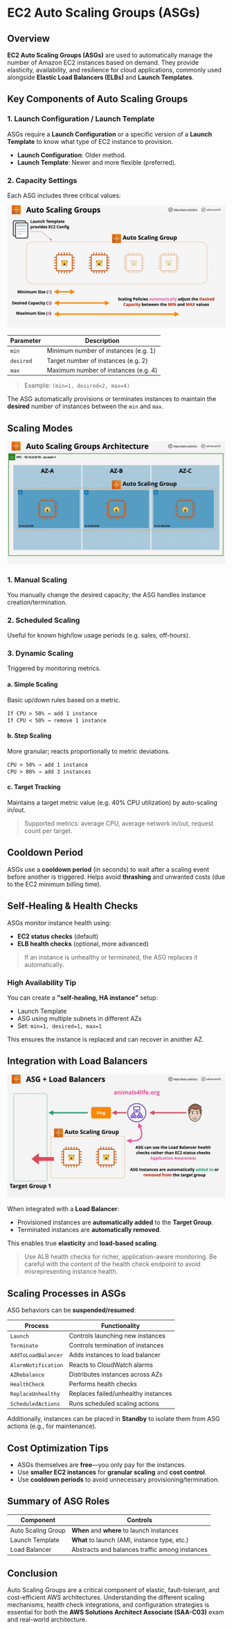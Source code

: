 # EC2 Auto Scaling Groups (ASGs)

## Overview

**EC2 Auto Scaling Groups (ASGs)** are used to automatically manage the number of Amazon EC2 instances based on demand. They provide elasticity, availability, and resilience for cloud applications, commonly used alongside **Elastic Load Balancers (ELBs)** and **Launch Templates**.

## Key Components of Auto Scaling Groups

### 1. Launch Configuration / Launch Template

ASGs require a **Launch Configuration** or a specific version of a **Launch Template** to know what type of EC2 instance to provision.

- **Launch Configuration**: Older method.
- **Launch Template**: Newer and more flexible (preferred).

### 2. Capacity Settings

Each ASG includes three critical values:

![alt text](./Images/image-8.png)

| Parameter | Description                          |
| --------- | ------------------------------------ |
| `min`     | Minimum number of instances (e.g. 1) |
| `desired` | Target number of instances (e.g. 2)  |
| `max`     | Maximum number of instances (e.g. 4) |

> Example: `(min=1, desired=2, max=4)`

The ASG automatically provisions or terminates instances to maintain the **desired** number of instances between the `min` and `max`.

## Scaling Modes

![alt text](./Images/image-9.png)

### 1. **Manual Scaling**

You manually change the desired capacity; the ASG handles instance creation/termination.

### 2. **Scheduled Scaling**

Useful for known high/low usage periods (e.g. sales, off-hours).

### 3. **Dynamic Scaling**

Triggered by monitoring metrics.

#### a. **Simple Scaling**

Basic up/down rules based on a metric.

```plaintext
If CPU > 50% → add 1 instance
If CPU < 50% → remove 1 instance
```

#### b. **Step Scaling**

More granular; reacts proportionally to metric deviations.

```plaintext
CPU > 50% → add 1 instance
CPU > 80% → add 3 instances
```

#### c. **Target Tracking**

Maintains a target metric value (e.g. 40% CPU utilization) by auto-scaling in/out.

> Supported metrics: average CPU, average network in/out, request count per target.

## Cooldown Period

ASGs use a **cooldown period** (in seconds) to wait after a scaling event before another is triggered. Helps avoid **thrashing** and unwanted costs (due to the EC2 minimum billing time).

## Self-Healing & Health Checks

ASGs monitor instance health using:

- **EC2 status checks** (default)
- **ELB health checks** (optional, more advanced)

> If an instance is unhealthy or terminated, the ASG replaces it automatically.

### High Availability Tip

You can create a **"self-healing, HA instance"** setup:

- Launch Template
- ASG using multiple subnets in different AZs
- Set: `min=1, desired=1, max=1`

This ensures the instance is replaced and can recover in another AZ.

## Integration with Load Balancers

![alt text](./Images/image-10.png)

When integrated with a **Load Balancer**:

- Provisioned instances are **automatically added** to the **Target Group**.
- Terminated instances are **automatically removed**.

This enables true **elasticity** and **load-based scaling**.

> Use ALB health checks for richer, application-aware monitoring. Be careful with the content of the health check endpoint to avoid misrepresenting instance health.

## Scaling Processes in ASGs

ASG behaviors can be **suspended/resumed**:

| Process             | Functionality                       |
| ------------------- | ----------------------------------- |
| `Launch`            | Controls launching new instances    |
| `Terminate`         | Controls termination of instances   |
| `AddToLoadBalancer` | Adds instances to load balancer     |
| `AlarmNotification` | Reacts to CloudWatch alarms         |
| `AZRebalance`       | Distributes instances across AZs    |
| `HealthCheck`       | Performs health checks              |
| `ReplaceUnhealthy`  | Replaces failed/unhealthy instances |
| `ScheduledActions`  | Runs scheduled scaling actions      |

Additionally, instances can be placed in **Standby** to isolate them from ASG actions (e.g., for maintenance).

## Cost Optimization Tips

- ASGs themselves are **free**—you only pay for the instances.
- Use **smaller EC2 instances** for **granular scaling** and **cost control**.
- Use **cooldown periods** to avoid unnecessary provisioning/termination.

## Summary of ASG Roles

| Component          | Controls                                       |
| ------------------ | ---------------------------------------------- |
| Auto Scaling Group | **When** and **where** to launch instances     |
| Launch Template    | **What** to launch (AMI, instance type, etc.)  |
| Load Balancer      | Abstracts and balances traffic among instances |

## Conclusion

Auto Scaling Groups are a critical component of elastic, fault-tolerant, and cost-efficient AWS architectures. Understanding the different scaling mechanisms, health check integrations, and configuration strategies is essential for both the **AWS Solutions Architect Associate (SAA-C03)** exam and real-world architecture.
